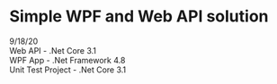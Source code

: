 # Simple WPF and Web API solution  

9/18/20  
Web API - .Net Core 3.1  
WPF App - .Net Framework 4.8  
Unit Test Project - .Net Core 3.1
